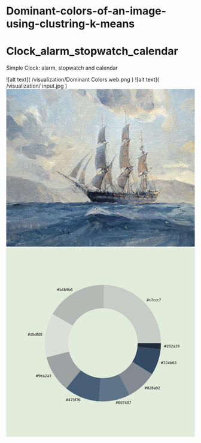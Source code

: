 # Dominant-colors-of-an-image-using-clustring-k-means

# Clock_alarm_stopwatch_calendar
Simple Clock: alarm, stopwatch and calendar 

![alt text]( /visualization/Dominant Colors web.png )
![alt text]( /visualization/ input.jpg )
![alt text]( /visualization/input.jpg )
![alt text]( /visualization/result-2.jpg )

  
